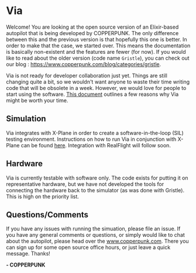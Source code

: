 # Via

Welcome! You are looking at the open source version of an Elixir-based autopilot that is being developed by COPPERPUNK. The only difference between this and the previous version is that hopefully this one is better. In order to make that the case, we started over. This means the documentation is basically non-existent and the features are fewer (for now). If you would like to read about the older version (code name `Gristle`), you can check out our blog : https://www.copperpunk.com/blog/categories/gristle.

Via is not ready for developer collaboration just yet. Things are still changing quite a bit, so we wouldn't want anyone to waste their time writing code that will be obsolete in a week. However, we would love for people to start using the software. [This document](docs/why_via.md) outlines a few reasons why Via might be worth your time.
## Simulation
Via integrates with X-Plane in order to create a software-in-the-loop (SIL) testing environment. Instructions on how to run Via in conjunction with X-Plane can be found [here](docs/user/xplane_sim.md).
Integration with RealFlight will follow soon.
## Hardware
Via is currently testable with software only. The code exists for putting it on representative hardware, but we have not developed the tools for connecting the hardware back to the simulator (as was done with Gristle). This is high on the priority list.

## Questions/Comments
If you have any issues with running the simuation, please file an issue. If you have any general comments or questions, or simply would like to chat about the autopilot, please head over the www.copperpunk.com. There you can sign up for some open source office hours, or just leave a quick message. Thanks!


__- COPPERPUNK__